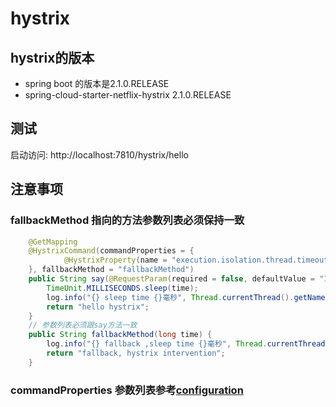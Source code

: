 # hystrix

## hystrix的版本

 * spring boot 的版本是2.1.0.RELEASE
 * spring-cloud-starter-netflix-hystrix 2.1.0.RELEASE

## 测试

 启动访问: http://localhost:7810/hystrix/hello
 
## 注意事项

### fallbackMethod 指向的方法参数列表必须保持一致

```java
    @GetMapping
    @HystrixCommand(commandProperties = {
            @HystrixProperty(name = "execution.isolation.thread.timeoutInMilliseconds", value = "50")
    }, fallbackMethod = "fallbackMethod")
    public String say(@RequestParam(required = false, defaultValue = "10") long time) throws InterruptedException {
        TimeUnit.MILLISECONDS.sleep(time);
        log.info("{} sleep time {}毫秒", Thread.currentThread().getName(), time);
        return "hello hystrix";
    }
    // 参数列表必须跟say方法一致
    public String fallbackMethod(long time) {
        log.info("{} fallback ,sleep time {}毫秒", Thread.currentThread().getName(), time);
        return "fallback, hystrix intervention";
    }
``` 

### commandProperties 参数列表参考[configuration](https://github.com/Netflix/Hystrix/wiki/Configuration)